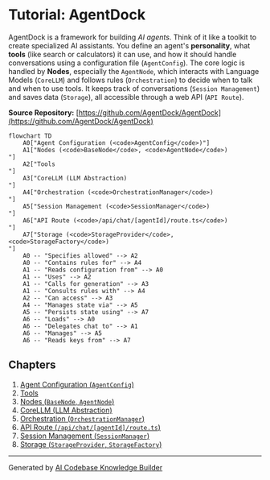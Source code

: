 # Tutorial: AgentDock

AgentDock is a framework for building *AI agents*. Think of it like a toolkit to create specialized AI assistants.
You define an agent's **personality**, what **tools** (like search or calculators) it can use, and how it should handle conversations using a configuration file (`AgentConfig`).
The core logic is handled by **Nodes**, especially the `AgentNode`, which interacts with Language Models (`CoreLLM`) and follows rules (`Orchestration`) to decide when to talk and when to use tools.
It keeps track of conversations (`Session Management`) and saves data (`Storage`), all accessible through a web API (`API Route`).


**Source Repository:** [https://github.com/AgentDock/AgentDock](https://github.com/AgentDock/AgentDock)

```mermaid
flowchart TD
    A0["Agent Configuration (<code>AgentConfig</code>)"]
    A1["Nodes (<code>BaseNode</code>, <code>AgentNode</code>)
"]
    A2["Tools
"]
    A3["CoreLLM (LLM Abstraction)
"]
    A4["Orchestration (<code>OrchestrationManager</code>)
"]
    A5["Session Management (<code>SessionManager</code>)
"]
    A6["API Route (<code>/api/chat/[agentId]/route.ts</code>)
"]
    A7["Storage (<code>StorageProvider</code>, <code>StorageFactory</code>)
"]
    A0 -- "Specifies allowed" --> A2
    A0 -- "Contains rules for" --> A4
    A1 -- "Reads configuration from" --> A0
    A1 -- "Uses" --> A2
    A1 -- "Calls for generation" --> A3
    A1 -- "Consults rules with" --> A4
    A2 -- "Can access" --> A3
    A4 -- "Manages state via" --> A5
    A5 -- "Persists state using" --> A7
    A6 -- "Loads" --> A0
    A6 -- "Delegates chat to" --> A1
    A6 -- "Manages" --> A5
    A6 -- "Reads keys from" --> A7
```

## Chapters

1. [Agent Configuration (`AgentConfig`)
](01_agent_configuration___agentconfig___.md)
2. [Tools
](02_tools_.md)
3. [Nodes (`BaseNode`, `AgentNode`)
](03_nodes___basenode____agentnode___.md)
4. [CoreLLM (LLM Abstraction)
](04_corellm__llm_abstraction__.md)
5. [Orchestration (`OrchestrationManager`)
](05_orchestration___orchestrationmanager___.md)
6. [API Route (`/api/chat/[agentId]/route.ts`)
](06_api_route____api_chat__agentid__route_ts___.md)
7. [Session Management (`SessionManager`)
](07_session_management___sessionmanager___.md)
8. [Storage (`StorageProvider`, `StorageFactory`)
](08_storage___storageprovider____storagefactory___.md)


---

Generated by [AI Codebase Knowledge Builder](https://github.com/The-Pocket/Tutorial-Codebase-Knowledge)